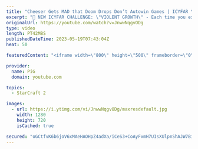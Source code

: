 ```yaml
---
title: "Cheeser Gets MAD that Doom Drops Don’t Autowin Games | ICYFAR \"Weird Harassment\" - StarCraft 2"
excerpt: "🤯 NEW ICYFAR CHALLENGE: \"VIOLENT GROWTH\" - Each time you expand, you have to attack! Send submissions to eonblu95@gmail.com as attachment AND only ICYFAR as the subject. Max 1 replay per person. Latest submission is on the 27th May   🤯 In this episode of I Cast Your Freakin Awesome Replays (ICYFAR)"
originalUrl: https://youtube.com/watch?v=JnwwNqgvODg
type: video
length: PT42M8S
publishedDateTime: 2023-05-19T07:43:04Z
heat: 50

featuredContent: "<iframe width=\"800\" height=\"500\" frameborder=\"0\" src=\"https://www.youtube.com/embed/JnwwNqgvODg\" allow=\"accelerometer; autoplay; encrypted-media; gyroscope; picture-in-picture\" allowfullscreen></iframe>"

provider:
  name: PiG
  domain: youtube.com

topics:
  - StarCraft 2

images:
  - url: https://i.ytimg.com/vi/JnwwNqgvODg/maxresdefault.jpg
    width: 1280
    height: 720
    isCached: true

secured: "oGCtfvK6b6joV6xMAeHAOHpZ4adXa/iCeS3+CoAyFxmH7UIsXUlpnShAJW7BilynJ7IwhyRtt1L57O0VyqeiME3OoH79WywpNy8J6VW4VLxV10hGNx7z1YDMNuO7N2Amg4UtjaKlZ5cExEkTaVOEjGQxrvlOa4vrVTG2lqN9vfi+aDD7OT/rnpQMkLHdHg/yzAu0ZtrvTnCoxop7okrjO9vNeUCi5Aiwr91w6kNrAhOGrbEFcr7nPHpcy005vKDA5PPIw46uErNeWeHAG609DssMR/YP95vbdFPpAlILUT9qBhVCBDHJf1+farpweGRxgsC3vCYmFMR+ZzrBKbCVQikUZOzOreNt6Pme15y5Rb3kDDzj8ZIhsdTtBxKvXyJF1cpFeEYN8oB6I33ShScGvW74xPjB1ny0bWHfKlNbnEc=;zo4CMpeHgXvVr0mNlBb2iw=="
---
```


